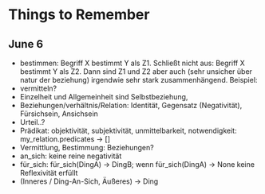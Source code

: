 # Things to Remember

## June 6
- bestimmen: Begriff X bestimmt Y als Z1. Schließt nicht aus: Begriff X bestimmt Y als Z2. Dann sind Z1 und Z2 aber auch (sehr unsicher über natur der beziehung) irgendwie sehr stark zusammenhängend. Beispiel:
- vermitteln?
- Einzelheit und Allgemeinheit sind Selbstbeziehung,
- Beziehungen/verhältnis/Relation: Identität, Gegensatz (Negativität), Fürsichsein, Ansichsein
- Urteil..?
- Prädikat: objektivität, subjektivität, unmittelbarkeit, notwendigkeit: my_relation.predicates -> []
- Vermittlung, Bestimmung: Beziehungen?
- an_sich: keine reine negativität
- für_sich: für_sich(DingA) -> DingB; wenn für_sich(DingA) -> None keine Reflexivität erfüllt
- (Inneres / Ding-An-Sich, Äußeres) ->  Ding
